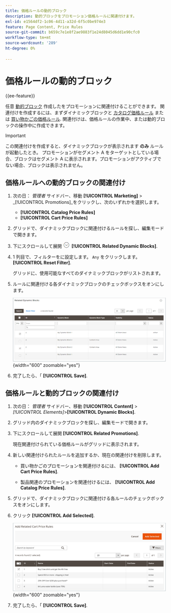 ```yaml
---
title: 価格ルールの動的ブロック
description: 動的ブロックをプロモーション価格ルールに関連付けます。
exl-id: e1564df2-1c06-4d11-a32d-6f5c0be974e3
feature: Page Content, Price Rules
source-git-commit: b659c7e1e8f2ae9883f1e24d8045d6dd1e90cfc0
workflow-type: tm+mt
source-wordcount: '289'
ht-degree: 0%

---
```


# 価格ルールの動的ブロック

{{ee-feature}}

任意 [動的ブロック](dynamic-blocks.md) 作成したをプロモーションに関連付けることができます。 関連付けを作成するには、まずダイナミックブロックと [カタログ価格ルール](../merchandising-promotions/price-rules-catalog.md) または [買い物かごの価格ルール](../merchandising-promotions/price-rules-cart.md). 関連付けは、価格ルールの作業中、または動的ブロックの操作中に作成できます。

>[!IMPORTANT]
>
>この関連付けを作成すると、ダイナミックブロックが表示されます **のみ** ルールが起動したとき。 プロモーションがセグメント A をターゲットとしている場合、ブロックはセグメント A に表示されます。プロモーションがアクティブでない場合、ブロックは表示されません。

## 価格ルールへの動的ブロックの関連付け

1. 次の日： _管理者_ サイドバー、移動 **[!UICONTROL Marketing]** > _[!UICONTROL Promotions]_をクリックし、次のいずれかを選択します。

   - **[!UICONTROL Catalog Price Rules]**
   - **[!UICONTROL Cart Price Rules]**

1. グリッドで、ダイナミックブロックに関連付けるルールを探し、編集モードで開きます。

1. 下にスクロールして展開 ![拡張セレクター](../assets/icon-display-expand.png) **[!UICONTROL Related Dynamic Blocks]**.

1. 1 列目で、フィルターをに設定します。 `Any` をクリックします。 **[!UICONTROL Reset Filter]**.

   グリッドに、使用可能なすべてのダイナミックブロックがリストされます。

1. ルールに関連付ける各ダイナミックブロックのチェックボックスをオンにします。

   ![選択した動的ブロックの追加](./assets/price-rule-cart-related-dynamic-blocks-any.png){width="600" zoomable="yes"}

1. 完了したら、「 **[!UICONTROL Save]**.

## 価格ルールと動的ブロックの関連付け

1. 次の日： _管理者_ サイドバー、移動 **[!UICONTROL Content]** > _[!UICONTROL Elements]_>**[!UICONTROL Dynamic Blocks]**.

1. グリッド内のダイナミックブロックを探し、編集モードで開きます。

1. 下にスクロールして展開 **[!UICONTROL Related Promotions]**.

   現在関連付けられている価格ルールがグリッドに表示されます。

1. 新しい関連付けられたルールを追加するか、現在の関連付けを削除します。

   - 買い物かごのプロモーションを関連付けるには、 **[!UICONTROL Add Cart Price Rules]**.

   - 製品関連のプロモーションを関連付けるには、 **[!UICONTROL Add Catalog Price Rules]**.

1. グリッドで、ダイナミックブロックに関連付ける各ルールのチェックボックスをオンにします。

1. クリック **[!UICONTROL Add Selected]**.

   ![選択した価格ルールを動的ブロックに追加する](./assets/pb-dynamic-block-add-related-cart-price-rules.png){width="600" zoomable="yes"}

1. 完了したら、「 **[!UICONTROL Save]**.

